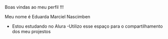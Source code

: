 Boas vindas ao meu perfil !!!
 
Meu nome é Eduarda Marciel Nascimben

- Estou estudando no Alura
-Utilizo esse espaço para o compartilhamento dos meu projestos
